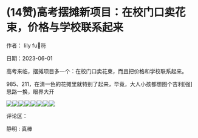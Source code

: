 
# (14赞)高考摆摊新项目：在校门口卖花束，价格与学校联系起来

作者： lily fu🌟符

日期：2023-06-01

高考来临，摆摊项目多一个：在校门口卖花束，而且把价格和学校联系起来。

985、211，在清一色的花摊里就特别了起来，毕竟，大人小孩都想图个吉利[强] 思路一换，眼界大开

![](img/gaokao-xiangguan_1005.png)![](img/gaokao-xiangguan_1010.png)![](img/gaokao-xiangguan_1015.png)![](img/gaokao-xiangguan_1020.png)![](img/gaokao-xiangguan_1025.png)![](img/gaokao-xiangguan_1030.png)![](img/gaokao-xiangguan_1035.png)![](img/gaokao-xiangguan_1040.png)

评论区：

静明 : 真棒

